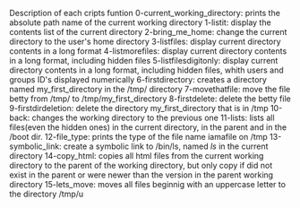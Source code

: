 Description of each cripts funtion
0-current_working_directory: prints the absolute path name of the current working directory
1-listit: display the contents list of the current directory
2-bring_me_home: change the current directory to the user's home directory
3-listfiles: display current directory contents in a long format
4-listmorefiles: display current directory contents in a long format, including hidden files
5-listfilesdigitonly: display current directory contents in a long format, including hidden files, whith users and groups ID's displayed numerically
6-firstdirectory: creates a directory named my_first_directory in the /tmp/ directory
7-movethatfile: move the file betty from /tmp/ to /tmp/my_first_directory
8-firstdelete: delete the betty file
9-firstdirdeletion: delete the directory my_first_directory that is in /tmp
10-back: changes the working directory to the previous one
11-lists: lists all files(even the hidden ones) in the current directory, in the parent and in the /boot dir.
12-file_type: prints the type of the file name iamafile on /tmp
13-symbolic_link: create a symbolic link to /bin/ls, named _ls_ in the current directory
14-copy_html: copies all html files from the current working directory to the parent of the working directory, but only copy if did not exist in the parent or were newer than the version in the parent working directory
15-lets_move: moves all files beginnig with an uppercase letter to the directory /tmp/u
